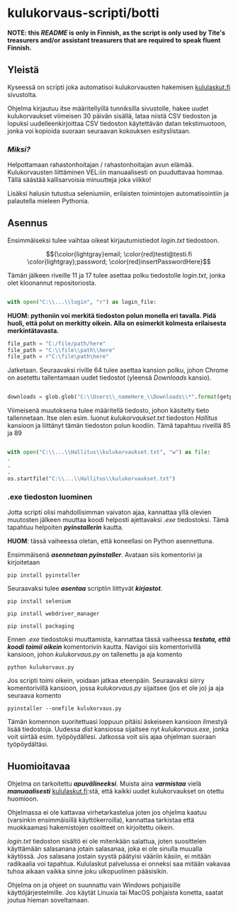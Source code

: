 # kulukorvaus-scripti/botti

**NOTE: this _README_ is only in Finnish, as the script is only used by Tite's treasurers and/or assistant treasurers
that are required to speak fluent Finnish.**

## Yleistä

Kyseessä on scripti joka automatisoi kulukorvausten hakemisen [kululaskut.fi](https://kululaskut.fi/) sivustolta.

Ohjelma kirjautuu itse määritellyillä tunniksilla sivustolle, hakee uudet kulukorvaukset viimeisen 30 päivän sisällä,
lataa niistä CSV tiedoston ja lopuksi uudelleenkirjoittaa CSV tiedoston käytettävän datan tekstimuotoon, jonka
voi kopioida suoraan seuraavan kokouksen esityslistaan.

### _Miksi?_

Helpottamaan rahastonhoitajan / rahastonhoitajan avun elämää. Kulukorvausten liittäminen VEL:iin manuaalisesti on
puuduttavaa hommaa. Tällä säästää kallisarvoisia minuutteja joka viikko!

Lisäksi halusin tutustua seleniumiin, erilaisten toimintojen automatisointiin ja palautella mieleen Pythonia.

## Asennus

Ensimmäiseksi tulee vaihtaa oikeat kirjautumistiedot _login.txt_ tiedostoon. 

$${\color{lightgray}email; \color{red}testi@testi.fi \color{lightgray};password; \color{red}insertPasswordHere}$$

Tämän jälkeen riveille 11 ja 17 tulee asettaa polku tiedostolle _login.txt_, jonka olet kloonannut repositoriosta.

```python

with open("C:\\...\\login", "r") as login_file:

```
**HUOM: pythoniin voi merkitä tiedoston polun monella eri tavalla. Pidä huoli, että polut on merkitty oikein. Alla on
esimerkit kolmesta erilaisesta merkintätavasta.**

```python
file_path = "C:/file/path/here"
file_path = "C:\\file\\path\\here"
file_path = r"C:\file\path\here"
```
Jatketaan. Seuraavaksi riville 64 tulee asettaa kansion polku, johon Chrome on asetettu tallentamaan uudet tiedostot (yleensä _Downloads_ kansio).

```python

downloads = glob.glob("C:\\Users\\_nameHere_\\Downloads\\*".format(getpass.getuser()))

```

Viimeisenä muutoksena tulee määritellä tiedosto, johon käsitelty tieto tallennetaan. Itse olen esim. luonut _kulukorvaukset.txt_ tiedoston _Hallitus_ kansioon
ja liittänyt tämän tiedoston polun koodiin. Tämä tapahtuu riveillä 85 ja 89

```python

with open("C:\\...\\Hallitus\\kulukorvaukset.txt", "w") as file:
.
.
.
os.startfile("C:\\...\\Hallitus\\kulukorvaukset.txt")

```

### .exe tiedoston luominen

Jotta scripti olisi mahdollisimman vaivaton ajaa, kannattaa yllä olevien muutosten jälkeen muuttaa koodi helposti ajettavaksi _.exe_ tiedostoksi.
Tämä tapahtuu helpoiten ***pyinstallerin*** kautta. 

**HUOM**: tässä vaiheessa oletan, että koneellasi on Python asennettuna.

Ensimmäisenä ***asennetaan pyinstaller***.  Avataan siis komentorivi ja kirjoitetaan

`pip install pyinstaller`

Seuraavaksi tulee ***asentaa*** scriptiin liittyvät ***kirjastot***.

`pip install selenium`

`pip install webdriver_manager`

`pip install packaging`

Ennen _.exe_ tiedostoksi muuttamista, kannattaa tässä vaiheessa ***testata, että koodi toimii oikein*** komentorivin kautta. Navigoi siis komentorivillä
kansioon, johon _kulukorvaus.py_ on tallenettu ja aja komento

`python kulukorvaus.py`		

Jos scripti toimi oikein, voidaan jatkaa eteenpäin. Seuraavaksi siirry komentorivillä kansioon, jossa _kulukorvaus.py_ sijaitsee  (jos et ole jo)
ja aja seuraava komento

`pyinstaller --onefile kulukorvaus.py`

Tämän komennon suoritettuasi loppuun pitäisi äskeiseen kansioon ilmestyä lisää tiedostoja. Uudessa _dist_ kansiossa sijaitsee nyt _kulukorvaus.exe_, jonka voit siirtää
esim. työpöydällesi. Jatkossa voit siis ajaa ohjelman suoraan työpöydältäsi.

## Huomioitavaa

Ohjelma on tarkoitettu ***apuvälineeksi***. Muista aina ***varmistaa*** vielä ***manuaalisesti*** [kululaskut.fi](https://kululaskut.fi/):stä, että kaikki uudet
kulukorvaukset on otettu huomioon.

Ohjelmassa ei ole kattavaa virhetarkastelua joten jos ohjelma kaatuu (varsinkin ensimmäisillä käyttökerroilla), kannattaa tarkistaa että muokkaamasi hakemistojen osoitteet
on kirjoitettu oikein.

_login.txt_ tiedoston sisältö ei ole mitenkään salattua, joten suosittelen käyttämään salasanana jotain salasanaa, joka ei ole sinulla muualla käytössä.
Jos salasana jostain syystä päätyisi vääriin käsiin, ei mitään radikaalia voi tapahtua. Kululaskut palvelussa ei onneksi saa mitään vakavaa tuhoa aikaan vaikka sinne joku
ulkopuolinen pääsisikin.

Ohjelma on ja ohjeet on suunnattu vain Windows pohjaisille käyttöjärjestelmille. Jos käytät Linuxia tai MacOS pohjaista konetta, saatat joutua hieman soveltamaan.


